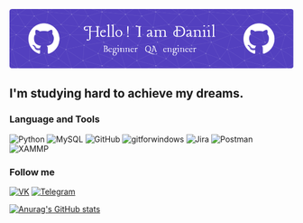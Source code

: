 ![Header](https://github.com/LotarSorrow/LotarSorrow/blob/main/Assets/github-header-image(2).png)

## I'm studying hard to achieve my dreams.

### Language and Tools

![Python](https://img.shields.io/badge/-Python-181717?logo=python&logoColor=3776AB)
![MySQL](https://img.shields.io/badge/-SQL-181717?logo=mysql&logoColor=4479A1)
![GitHub](https://img.shields.io/badge/-GitHuB-181717?logo=GitHub)
![gitforwindows](https://img.shields.io/badge/-GitForWindows-181717?logo=gitforwindows&logoColor=80B3FF)
![Jira](https://img.shields.io/badge/-Jira-181717?logo=jira&logoColor=0052CC)
![Postman](https://img.shields.io/badge/-Postman-181717?logo=postman&logoColor=FF6C37)
![XAMMP](https://img.shields.io/badge/-XAMMP-181717?logo=xampp&logoColor=FB7A24)

### Follow me

[![VK](https://img.shields.io/badge/-VK-181717?logo=vk&logoColor=0077FF)](https://vk.com/lotar94)
[![Telegram](https://img.shields.io/badge/-Telegram-181717?logo=telegram&logoColor=26A5E4)](https://web.telegram.org/k/#@LotarSorrow)

[![Anurag's GitHub stats](https://github-readme-stats.vercel.app/api?username=LotarSorrow&show_icons=true&theme=aura)](https://github.com/anuraghazra/github-readme-stats)


<!--
- 🔭 I’m currently working on ...
- 🌱 I’m currently learning ...
- 👯 I’m looking to collaborate on ...
- 🤔 I’m looking for help with ...
- 💬 Ask me about ...
- 📫 How to reach me: ...
- 😄 Pronouns: ...
- ⚡ Fun fact: ...
-->
